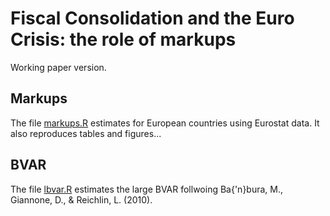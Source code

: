 # Fiscal Consolidation and the Euro Crisis: the role of markups

Working paper version.

## Markups

The file [markups.R](markups.R) estimates for European countries using Eurostat data. It also reproduces tables and figures...

## BVAR

The file [lbvar.R](markups.R) estimates the large BVAR follwoing Ba{\'n}bura, M., Giannone, D., & Reichlin, L. (2010).
